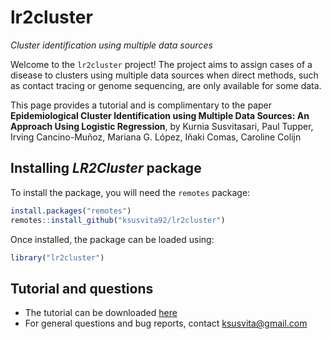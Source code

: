 # lr2cluster
*Cluster identification using multiple data sources*


Welcome to the `lr2cluster` project! The project aims to assign cases of a disease to clusters using multiple data sources when direct methods, such as contact tracing or genome sequencing, are only available for some data.

This page provides a tutorial and is complimentary to the paper 
**Epidemiological Cluster Identification using Multiple Data Sources: An Approach Using Logistic Regression**, by
Kurnia Susvitasari, Paul Tupper, Irving Cancino-Muñoz, Mariana G. López, Iñaki Comas, Caroline Colijn


## Installing *LR2Cluster* package
To install the package, you will need the `remotes` package:

```r
install.packages("remotes")
remotes::install_github("ksusvita92/lr2cluster")
```


Once installed, the package can be loaded using:

```r
library("lr2cluster")
```

## Tutorial and questions
- The tutorial can be downloaded [here](https://github.com/ksusvita92/lr2cluster/blob/master/Tutorial/Tutorial.pdf)
- For general questions and bug reports, contact <ksusvita@gmail.com>
